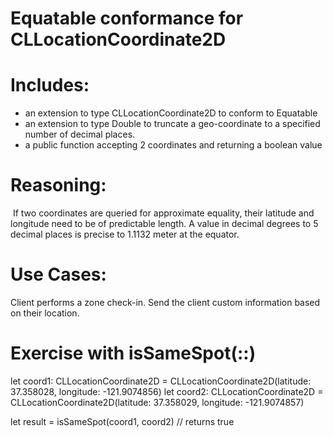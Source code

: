 #  Equatable conformance for CLLocationCoordinate2D

# Includes: 
- an extension to type CLLocationCoordinate2D to conform to Equatable
- an extension to type Double to truncate a geo-coordinate to a specified number of decimal places.
- a public function accepting 2 coordinates and returning a boolean value

# Reasoning: 
 If two coordinates are queried for approximate equality, their latitude and longitude need to be of predictable length. A value in decimal degrees to 5 decimal places is precise to 1.1132 meter at the equator. 

# Use Cases: 
Client performs a zone check-in. 
Send the client custom information based on their location.


# Exercise with isSameSpot(::)

let coord1: CLLocationCoordinate2D = CLLocationCoordinate2D(latitude: 37.358028, longitude: -121.9074856)
let coord2: CLLocationCoordinate2D = CLLocationCoordinate2D(latitude: 37.358029, longitude: -121.9074857)

let result = isSameSpot(coord1, coord2) // returns true



